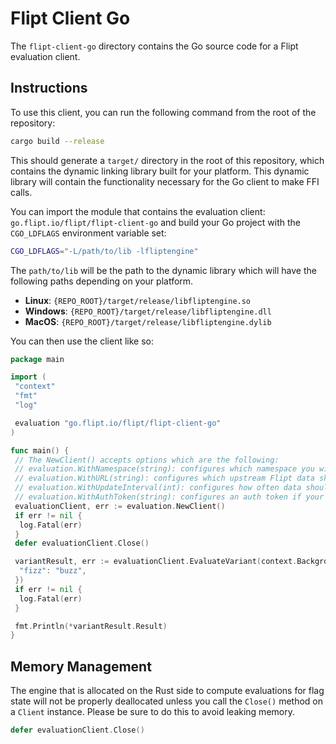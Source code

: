 # Flipt Client Go

The `flipt-client-go` directory contains the Go source code for a Flipt evaluation client.

## Instructions

To use this client, you can run the following command from the root of the repository:

```bash
cargo build --release
```

This should generate a `target/` directory in the root of this repository, which contains the dynamic linking library built for your platform. This dynamic library will contain the functionality necessary for the Go client to make FFI calls.

You can import the module that contains the evaluation client: `go.flipt.io/flipt/flipt-client-go` and build your Go project with the `CGO_LDFLAGS` environment variable set:

```bash
CGO_LDFLAGS="-L/path/to/lib -lfliptengine"
```

The `path/to/lib` will be the path to the dynamic library which will have the following paths depending on your platform.

- **Linux**: `{REPO_ROOT}/target/release/libfliptengine.so`
- **Windows**: `{REPO_ROOT}/target/release/libfliptengine.dll`
- **MacOS**: `{REPO_ROOT}/target/release/libfliptengine.dylib`

You can then use the client like so:

```go
package main

import (
 "context"
 "fmt"
 "log"

 evaluation "go.flipt.io/flipt/flipt-client-go"
)

func main() {
 // The NewClient() accepts options which are the following:
 // evaluation.WithNamespace(string): configures which namespace you will be making evaluations on
 // evaluation.WithURL(string): configures which upstream Flipt data should be fetched from
 // evaluation.WithUpdateInterval(int): configures how often data should be fetched from the upstream
 // evaluation.WithAuthToken(string): configures an auth token if your upstream Flipt instance requires it
 evaluationClient, err := evaluation.NewClient()
 if err != nil {
  log.Fatal(err)
 }
 defer evaluationClient.Close()

 variantResult, err := evaluationClient.EvaluateVariant(context.Background(), "flag1", "someentity", map[string]string{
  "fizz": "buzz",
 })
 if err != nil {
  log.Fatal(err)
 }

 fmt.Println(*variantResult.Result)
}
```

## Memory Management

The engine that is allocated on the Rust side to compute evaluations for flag state will not be properly deallocated unless you call the `Close()` method on a `Client` instance. Please be sure to do this to avoid leaking memory.

```go
defer evaluationClient.Close()
```
